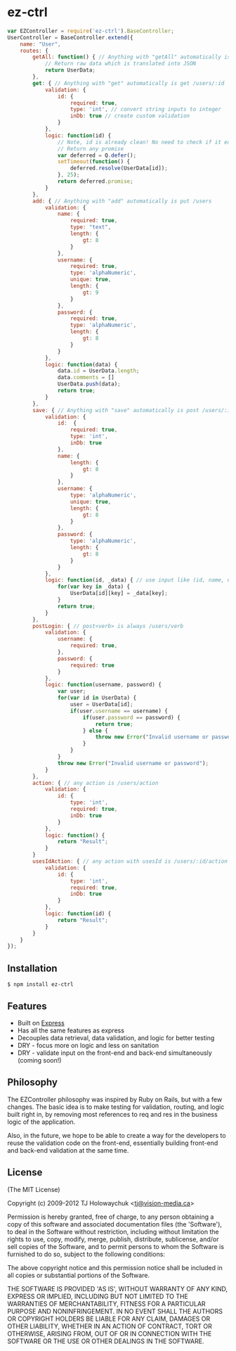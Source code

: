 ez-ctrl
=======

```js
var EZController = require('ez-ctrl').BaseController;
UserController = BaseController.extend({
	name: "User",
	routes: {
		getAll: function() { // Anything with "getAll" automatically is get /users
			// Return raw data which is translated into JSON
			return UserData;
		},
		get: { // Anything with "get" automatically is get /users/:id
			validation: {
				id: {
					required: true,
					type: 'int', // convert string inputs to integer
					inDb: true // create custom validation
				}
			},
			logic: function(id) {
				// Note, id is already clean! No need to check if it exists!
				// Return any promise
				var deferred = Q.defer();
				setTimeout(function() {
					deferred.resolve(UserData[id]);
				}, 25);
				return deferred.promise;
			}
		},
		add: { // Anything with "add" automatically is put /users
			validation: {
				name: {
					required: true,
					type: "text",
					length: {
						gt: 8
					}
				},
				username: {
					required: true,
					type: 'alphaNumeric',
					unique: true,
					length: {
						gt: 9
					}
				},
				password: {
					required: true,
					type: 'alphaNumeric',
					length: {
						gt: 8
					}
				}
			},
			logic: function(data) {
				data.id = UserData.length;
				data.comments = []
				UserData.push(data);
				return true;
			}
		},
		save: { // Anything with "save" automatically is post /users/:id
			validation: {
				id:  {
					required: true,
					type: 'int', 
					inDb: true
				},
				name: {
					length: {
						gt: 8
					}
				},
				username: {
					type: 'alphaNumeric',
					unique: true,
					length: {
						gt: 8
					}
				},
				password: {
					type: 'alphaNumeric',
					length: {
						gt: 8
					}
				}
			},
			logic: function(id, _data) { // use input like (id, name, username, password) or (id, _data)
				for(var key in _data) {
					UserData[id][key] = _data[key];
				}
				return true;
			}
		},
		postLogin: { // post<verb> is always /users/verb
			validation: {
				username: {
					required: true,
				},
				password: {
					required: true
				}
			},
			logic: function(username, password) {
				var user;
				for(var id in UserData) {
					user = UserData[id];
					if(user.username == username) {
						if(user.password == password) {
							return true;
						} else {
							throw new Error("Invalid username or password"); // Throw errors
						}
					}
				}
				throw new Error("Invalid username or password");
			}
		},
		action: { // any action is /users/action
			validation: {
				id: {
					type: 'int',
					required: true,
					inDb: true
				}
			},
			logic: function() {
				return "Result";
			}
		}
		usesIdAction: { // any action with usesId is /users/:id/action
			validation: {
				id: {
					type: 'int',
					required: true,
					inDb: true
				}
			},
			logic: function(id) {
				return "Result";
			}
		}
	}
});


```

## Installation

    $ npm install ez-ctrl

## Features

  * Built on [Express](https://raw.github.com/visionmedia/express)
  * Has all the same features as express
  * Decouples data retrieval, data validation, and logic for better testing
  * DRY - focus more on logic and less on sanitation
  * DRY - validate input on the front-end and back-end simultaneously (coming soon!)

## Philosophy

  The EZController philosophy was inspired by Ruby on Rails, but with a few
  changes. The basic idea is to make testing for validation, routing, and
  logic built right in, by removing most references to req and res in the
  business logic of the application.
  
  Also, in the future, we hope to be able to create a way for the developers
  to reuse the validation code on the front-end, essentially building 
  front-end and back-end validation at the same time.

## License

(The MIT License)

Copyright (c) 2009-2012 TJ Holowaychuk &lt;tj@vision-media.ca&gt;

Permission is hereby granted, free of charge, to any person obtaining
a copy of this software and associated documentation files (the
'Software'), to deal in the Software without restriction, including
without limitation the rights to use, copy, modify, merge, publish,
distribute, sublicense, and/or sell copies of the Software, and to
permit persons to whom the Software is furnished to do so, subject to
the following conditions:

The above copyright notice and this permission notice shall be
included in all copies or substantial portions of the Software.

THE SOFTWARE IS PROVIDED 'AS IS', WITHOUT WARRANTY OF ANY KIND,
EXPRESS OR IMPLIED, INCLUDING BUT NOT LIMITED TO THE WARRANTIES OF
MERCHANTABILITY, FITNESS FOR A PARTICULAR PURPOSE AND NONINFRINGEMENT.
IN NO EVENT SHALL THE AUTHORS OR COPYRIGHT HOLDERS BE LIABLE FOR ANY
CLAIM, DAMAGES OR OTHER LIABILITY, WHETHER IN AN ACTION OF CONTRACT,
TORT OR OTHERWISE, ARISING FROM, OUT OF OR IN CONNECTION WITH THE
SOFTWARE OR THE USE OR OTHER DEALINGS IN THE SOFTWARE.